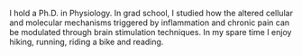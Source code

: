 
I hold a Ph.D. in Physiology. In grad school, I studied how the altered cellular and molecular mechanisms triggered by inflammation and chronic pain can be modulated through brain stimulation techniques.
In my spare time I enjoy hiking, running, riding a bike and reading.
